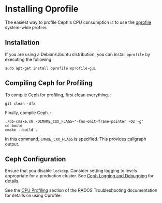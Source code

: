 # Installing Oprofile

The easiest way to profile Ceph\'s CPU consumption is to use the
[oprofile](http://oprofile.sourceforge.net/about/) system-wide profiler.

## Installation

If you are using a Debian/Ubuntu distribution, you can install
`oprofile` by executing the following:

    sudo apt-get install oprofile oprofile-gui

## Compiling Ceph for Profiling

To compile Ceph for profiling, first clean everything. :

    git clean -dfx

Finally, compile Ceph. :

    ./do-cmake.sh -DCMAKE_CXX_FLAGS="-fno-omit-frame-pointer -O2 -g"
    cd build
    cmake --build .

In this command, `CMAKE_CXX_FLAGS` is specified. This provides callgraph
output.

## Ceph Configuration

Ensure that you disable `lockdep`. Consider setting logging to levels
appropriate for a production cluster. See [Ceph Logging and
Debugging](../../rados/troubleshooting/log-and-debug) for details.

See the [CPU Profiling](../../rados/troubleshooting/cpu-profiling)
section of the RADOS Troubleshooting documentation for details on using
Oprofile.
